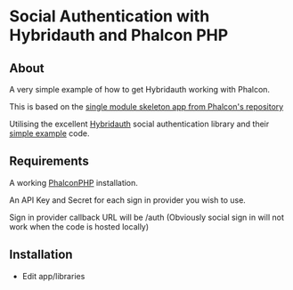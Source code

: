 Social Authentication with Hybridauth and Phalcon PHP
=========================================================================

About
-----
A very simple example of how to get Hybridauth working with Phalcon.

This is based on the [single module skeleton app from Phalcon's repository](https://github.com/phalcon/skeleton-single)

Utilising the excellent [Hybridauth](http://hybridauth.sourceforge.net/) social authentication library and their [simple example](http://hybridauth.sourceforge.net/userguide/Integrating_HybridAuth_SignIn.html.) code.


Requirements
------------
A working [PhalconPHP](http://phalconphp.com/) installation.

An API Key and Secret for each sign in provider you wish to use.

Sign in provider callback URL will be <yourdomain>/auth
(Obviously social sign in will not work when the code is hosted locally)

Installation
------------
*	Edit app/libraries
